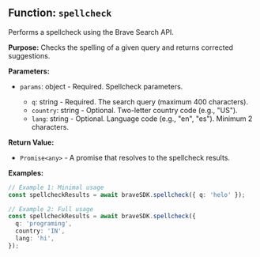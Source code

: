 ## Function: `spellcheck`

Performs a spellcheck using the Brave Search API.

**Purpose:**
Checks the spelling of a given query and returns corrected suggestions.

**Parameters:**

- `params`: object<SpellcheckParams> - Required. Spellcheck parameters.
  - `q`: string - Required. The search query (maximum 400 characters).
  - `country`: string - Optional. Two-letter country code (e.g., "US").
  - `lang`: string - Optional. Language code (e.g., "en", "es"). Minimum 2 characters.

**Return Value:**

- `Promise<any>` - A promise that resolves to the spellcheck results.

**Examples:**

```typescript
// Example 1: Minimal usage
const spellcheckResults = await braveSDK.spellcheck({ q: 'helo' });

// Example 2: Full usage
const spellcheckResults = await braveSDK.spellcheck({
  q: 'programing',
  country: 'IN',
  lang: 'hi',
});
```
